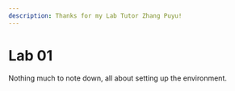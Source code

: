 ```yaml
---
description: Thanks for my Lab Tutor Zhang Puyu!
---
```


# Lab 01

Nothing much to note down, all about setting up the environment.
